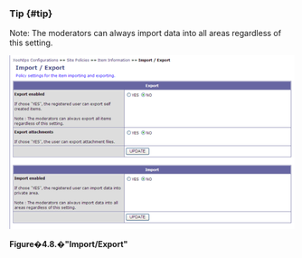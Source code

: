 ### Tip {#tip}

Note: The moderators can always import data into all areas regardless of this setting.

!["Import/Export"](../../assets/xoonips-policy8.png)

**Figure�4.8.�&quot;Import/Export&quot;**